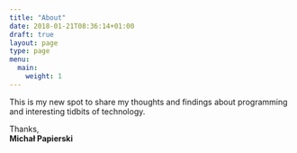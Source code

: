 ```yaml
---
title: "About"
date: 2018-01-21T08:36:14+01:00
draft: true
layout: page
type: page
menu:
  main:
    weight: 1
---
```


This is my new spot to share my thoughts and findings about programming and interesting tidbits of technology.

Thanks,  
__Michał Papierski__
